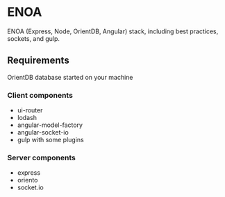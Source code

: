 # ENOA
ENOA (Express, Node, OrientDB, Angular) stack, including best practices, sockets, and gulp.

## Requirements
OrientDB database started on your machine

### Client components
- ui-router
- lodash
- angular-model-factory
- angular-socket-io
- gulp with some plugins

### Server components
- express
- oriento
- socket.io
